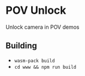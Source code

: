 # POV Unlock

Unlock camera in POV demos

## Building

- `wasm-pack build`
- `cd www && npm run build`